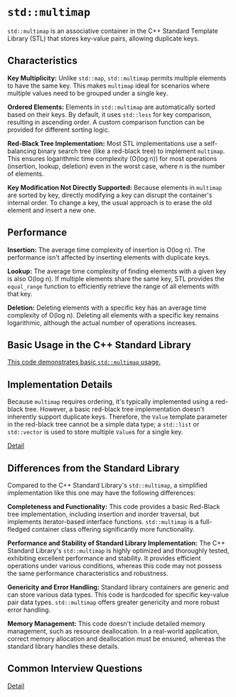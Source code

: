 # `std::multimap`

`std::multimap` is an associative container in the C++ Standard Template Library (STL) that stores key-value pairs, allowing duplicate keys.

## Characteristics

**Key Multiplicity:** Unlike `std::map`, `std::multimap` permits multiple elements to have the same key. This makes `multimap` ideal for scenarios where multiple values need to be grouped under a single key.

**Ordered Elements:** Elements in `std::multimap` are automatically sorted based on their keys. By default, it uses `std::less` for key comparison, resulting in ascending order.  A custom comparison function can be provided for different sorting logic.

**Red-Black Tree Implementation:** Most STL implementations use a self-balancing binary search tree (like a red-black tree) to implement `multimap`. This ensures logarithmic time complexity (O(log n)) for most operations (insertion, lookup, deletion) even in the worst case, where n is the number of elements.

**Key Modification Not Directly Supported:** Because elements in `multimap` are sorted by key, directly modifying a key can disrupt the container's internal order.  To change a key, the usual approach is to erase the old element and insert a new one.

## Performance

**Insertion:** The average time complexity of insertion is O(log n).  The performance isn't affected by inserting elements with duplicate keys.

**Lookup:**  The average time complexity of finding elements with a given key is also O(log n).  If multiple elements share the same key, STL provides the `equal_range` function to efficiently retrieve the range of all elements with that key.

**Deletion:** Deleting elements with a specific key has an average time complexity of O(log n). Deleting all elements with a specific key remains logarithmic, although the actual number of operations increases.


## Basic Usage in the C++ Standard Library

[This code demonstrates basic `std::multimap` usage.](usage.cpp)


## Implementation Details

Because `multimap` requires ordering, it's typically implemented using a red-black tree. However, a basic red-black tree implementation doesn't inherently support duplicate keys. Therefore, the `Value` template parameter in the red-black tree cannot be a simple data type; a `std::list` or `std::vector` is used to store multiple `Value`s for a single key.

[Detail](Implementation.md)

## Differences from the Standard Library

Compared to the C++ Standard Library's `std::multimap`, a simplified implementation like this one may have the following differences:

**Completeness and Functionality:** This code provides a basic Red-Black tree implementation, including insertion and inorder traversal, but implements iterator-based interface functions. `std::multimap` is a full-fledged container class offering significantly more functionality.

**Performance and Stability of Standard Library Implementation:** The C++ Standard Library's `std::multimap` is highly optimized and thoroughly tested, exhibiting excellent performance and stability. It provides efficient operations under various conditions, whereas this code may not possess the same performance characteristics and robustness.

**Genericity and Error Handling:** Standard library containers are generic and can store various data types. This code is hardcoded for specific key-value pair data types. `std::multimap` offers greater genericity and more robust error handling.

**Memory Management:** This code doesn't include detailed memory management, such as resource deallocation.  In a real-world application, correct memory allocation and deallocation must be ensured, whereas the standard library handles these details.


## Common Interview Questions

[Detail](Interview.md)